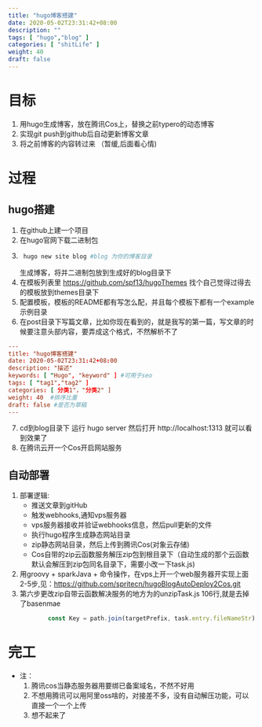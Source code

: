 ```yaml
---
title: "hugo博客搭建"
date: 2020-05-02T23:31:42+08:00
description: ""
tags: [ "hugo","blog" ]
categories: [ "shitLife" ]
weight: 40
draft: false
---
```


# 目标
1. 用hugo生成博客，放在腾讯Cos上，替换之前typero的动态博客
2. 实现git push到github后自动更新博客文章
3. 将之前博客的内容转过来  （暂缓,后面看心情)

# 过程
## hugo搭建
1. 在github上建一个项目
2. 在hugo官网下载二进制包
3. ``` bash
    hugo new site blog #blog 为你的博客目录
    ``` 
    生成博客，将并二进制包放到生成好的blog目录下
4. 在模板列表里 https://github.com/spf13/hugoThemes 找个自己觉得过得去的模板放到themes目录下
5. 配置模板，模板的README都有写怎么配，并且每个模板下都有一个example示例目录
6. 在post目录下写篇文章，比如你现在看到的，就是我写的第一篇，写文章的时候要注意头部内容，要弄成这个格式，不然解析不了
 ``` toml
---
title: "hugo博客搭建"
date: 2020-05-02T23:31:42+08:00
description: "描述"
keywords: [ "Hugo", "keyword" ] #可用于seo
tags: [ "tag1","tag2" ]
categories: [ 分类1"，"分类2" ]
weight: 40  #排序比重
draft: false #是否为草稿
---
 ```
7. cd到blog目录下 运行 hugo server 然后打开 http://localhost:1313 就可以看到效果了
8. 在腾讯云开一个Cos开启网站服务



## 自动部署
1. 部署逻辑:
    - 推送文章到gitHub
    - 触发webhooks,通知vps服务器
    - vps服务器接收并验证webhooks信息，然后pull更新的文件
    - 执行hugo程序生成静态网站目录
    - zip静态网站目录，然后上传到腾讯Cos(对象云存储)
    - Cos自带的zip云函数服务解压zip包到根目录下（自动生成的那个云函数默认会解压到zip包同名目录下，需要小改一下task.js)
2. 用groovy + sparkJava + 命令操作，在vps上开一个web服务器开实现上面2-5步,见：https://github.com/spritecn/hugoBlogAutoDeploy2Cos.git
3. 第六步更改zip自带云函数解决服务的地方为的unzipTask.js 106行,就是去掉了basenmae
    ``` javascript
            const Key = path.join(targetPrefix, task.entry.fileNameStr).replace(/\\/g, '\/')
    ```

# 完工
- 注：
    1. 腾讯cos当静态服务器用要绑已备案域名，不然不好用
    2. 不想用腾讯可以用阿里oss啥的，对接差不多，没有自动解压功能，可以直接一个一个上传
    3. 想不起来了